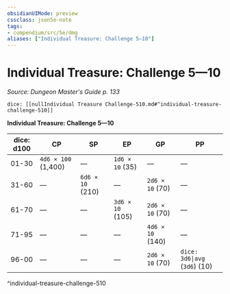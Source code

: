 ```yaml
---
obsidianUIMode: preview
cssclass: json5e-note
tags:
- compendium/src/5e/dmg
aliases: ["Individual Treasure: Challenge 5—10"]
---
```

# Individual Treasure: Challenge 5—10
*Source: Dungeon Master's Guide p. 133* 

`dice: [[nullIndividual Treasure Challenge-510.md#^individual-treasure-challenge-510]]`

**Individual Treasure: Challenge 5—10**

| dice: d100 | CP | SP | EP | GP | PP |
|------------|----|----|----|----|----|
| 01-30 | `4d6 × 100` (1,400) | — | `1d6 × 10` (35) | — | — |
| 31-60 | — | `6d6 × 10` (210) | — | `2d6 × 10` (70) | — |
| 61-70 | — | — | `3d6 × 10` (105) | `2d6 × 10` (70) | — |
| 71-95 | — | — | — | `4d6 × 10` (140) | — |
| 96-00 | — | — | — | `2d6 × 10` (70) | `dice: 3d6\|avg` (`3d6`) (10) |
^individual-treasure-challenge-510